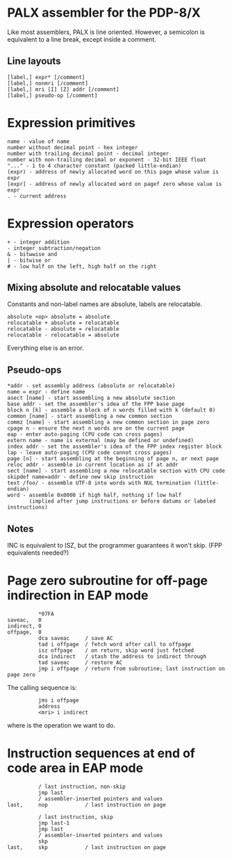 # PALX assembler for the PDP-8/X
Like most assemblers, PALX is line oriented.
However, a semicolon is equivalent to a line break,
except inside a comment.

## Line layouts
```
[label,] expr* [/comment]
[label,] nonmri [/comment]
[label,] mri [I] [Z] addr [/comment]
[label,] pseudo-op [/comment]
```

# Expression primitives
```
name - value of name
number without decimal point - hex integer
number with trailing decimal point - decimal integer
number with non-trailing decimal or exponent - 32-bit IEEE float
"..." - 1 to 4 character constant (packed little-endian)
(expr) - address of newly allocated word on this page whose value is expr
[expr] - address of newly allocated word on pagef zero whose value is expr
. - current address
```

# Expression operators
```
+ - integer addition
- integer subtraction/negation
& - bitwwise and
| - bitwise or
# - low half on the left, high half on the right
```

## Mixing absolute and relocatable values

Constants and non-label names are absolute, labels are relocatable.

```
absolute <op> absolute = absolute
relocatable + absolute = relocatable
relocatable - absolute = relocatable
relocatable - relocatable = absolute
```

Everything else is an error.

## Pseudo-ops
```
*addr - set assembly address (absolute or relocatable)
name = expr - define name
asect [name] - start assembling a new absolute section
base addr - set the assembler's idea of the FPP base page
block n [k] - assemble a block of n words filled with k (default 0)
common [name] - start assembling a new common section
commz [name] - start assembling a new common section in page zero
cpage n - ensure the next n words are on the current page
eap - enter auto-paging (CPU code can cross pages)
extern name - name is external (may be defined or undefined)
index addr - set the assembler's idea of the FPP index register block
lap - leave auto-paging (CPU code cannot cross pages)
page [n] - start assembling at the beginning of page n, or next page
reloc addr - assemble in current location as if at addr
sect [name] - start assembling a new relocatable section with CPU code
skipdef name=addr - define new skip instruction
text /foo/ - assemble UTF-8 into words with NUL termination (little-endian)
word - assemble 0x0000 if high half, nothing if low half
       (implied after jump instructions or before datums or labeled instructions)
```

## Notes
INC is equivalent to ISZ, but the programmer guarantees it won't skip.
(FPP equivalents needed?)

# Page zero subroutine for off-page indirection in EAP mode

```
          *07FA
saveac,   0
indirect, 0
offpage,  0
          dca saveac     / save AC
          tad i offpage  / fetch word after call to offpage
          isz offpage    / on return, skip word just fetched
          dca indirect   / stash the address to indirect through
          tad saveac     / restore AC
          jmp i offpage  / return from subroutine; last instruction on page zero
```

The calling sequence is:
```
          jms i offpage
          address
          <mri> i indirect
```

where <mri> is the operation we want to do.

# Instruction sequences at end of code area in EAP mode

```
          / last instruction, non-skip
          jmp last
          / assembler-inserted pointers and values
last,     nop            / last instruction on page
```
                    

```
          / last instruction, skip
          jmp last-1
          jmp last
          / assembler-inserted pointers and values
          skp
last,     skp            / last instruction on page
```

